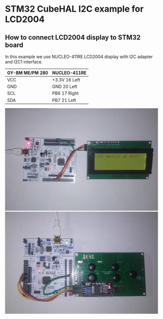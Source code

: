 # STM32 CubeHAL I2C example for LCD2004

## How to connect LCD2004 display to STM32 board 

In this example we use NUCLEO-411RE LCD2004 display with I2C adapter and I2C1 interface. 

| GY-BM ME/PM 280 | NUCLEO-411RE |
|-----------------|--------------|
| VCC             | +3.3V 16 Left|
| GND             | GND 20 Left  |
| SCL             | PB6 17 Right |
| SDA             | PB7 21 Left  |

<img src="https://github.com/edarichev/mclib/blob/master/examples/STM32_HAL/STM32F411RET6_LCD2004_I2C/i2c_lcd2004_front.jpg" />

<img src="https://github.com/edarichev/mclib/blob/master/examples/STM32_HAL/STM32F411RET6_LCD2004_I2C/i2c_lcd2004_back.jpg" />

